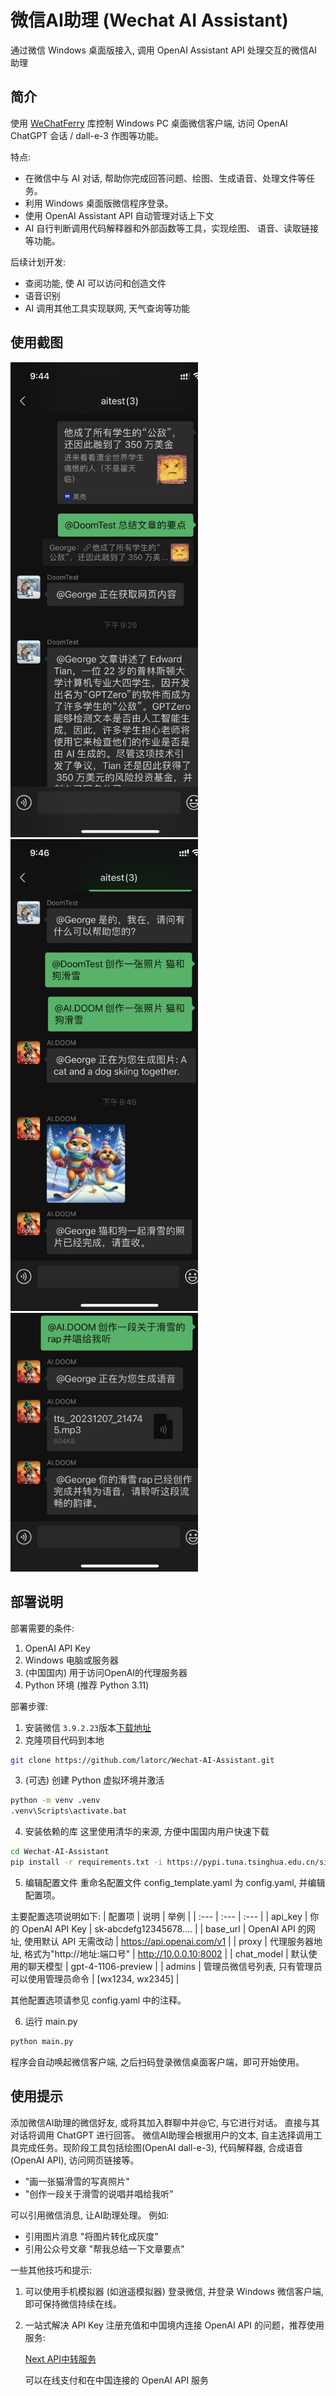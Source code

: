 # 微信AI助理 (Wechat AI Assistant)
通过微信 Windows 桌面版接入, 调用 OpenAI Assistant API 处理交互的微信AI助理
## 简介
使用 [WeChatFerry](https://github.com/lich0821/WeChatFerry) 库控制 Windows PC 桌面微信客户端, 访问 OpenAI ChatGPT 会话 / dall-e-3 作图等功能。

特点: 
- 在微信中与 AI 对话, 帮助你完成回答问题、绘图、生成语音、处理文件等任务。
- 利用 Windows 桌面版微信程序登录。
- 使用 OpenAI Assistant API 自动管理对话上下文
- AI 自行判断调用代码解释器和外部函数等工具，实现绘图、 语音、读取链接等功能。

后续计划开发:
- 查阅功能, 使 AI 可以访问和创造文件
- 语音识别
- AI 调用其他工具实现联网, 天气查询等功能

## 使用截图

<img src="docs/1.jpg" width="300px">
<img src="docs/2.jpg" width="300px">
<img src="docs/3.jpg" width="300px">

## 部署说明
部署需要的条件:
1. OpenAI API Key
2. Windows 电脑或服务器
3. (中国国内) 用于访问OpenAI的代理服务器
4. Python 环境 (推荐 Python 3.11)

部署步骤:
1. 安装微信 `3.9.2.23`版本[下载地址](https://github.com/lich0821/WeChatFerry/releases/download/v39.0.7/WeChatSetup-3.9.2.23.exe)
2. 克隆项目代码到本地
```bash
git clone https://github.com/latorc/Wechat-AI-Assistant.git
```
3. (可选) 创建 Python 虚拟环境并激活
```bash
python -m venv .venv
.venv\Scripts\activate.bat
```
4. 安装依赖的库
这里使用清华的来源, 方便中国国内用户快速下载
```bash
cd Wechat-AI-Assistant
pip install -r requirements.txt -i https://pypi.tuna.tsinghua.edu.cn/simple
```
5. 编辑配置文件
重命名配置文件 config_template.yaml 为 config.yaml, 并编辑配置项。

主要配置选项说明如下:
| 配置项 | 说明 | 举例 |
| :--- | :--- | :--- |
| api_key | 你的 OpenAI API Key | sk-abcdefg12345678.... |
| base_url | OpenAI API 的网址, 使用默认 API 无需改动 | https://api.openai.com/v1 |
| proxy | 代理服务器地址, 格式为"http://地址:端口号" | http://10.0.0.10:8002 |
| chat_model | 默认使用的聊天模型 | gpt-4-1106-preview |
| admins | 管理员微信号列表, 只有管理员可以使用管理员命令 | [wx1234, wx2345] |

其他配置选项请参见 config.yaml 中的注释。

6. 运行 main.py
```bash
python main.py
```
程序会自动唤起微信客户端, 之后扫码登录微信桌面客户端，即可开始使用。

## 使用提示
添加微信AI助理的微信好友, 或将其加入群聊中并@它, 与它进行对话。
直接与其对话将调用 ChatGPT 进行回答。
微信AI助理会根据用户的文本, 自主选择调用工具完成任务。现阶段工具包括绘图(OpenAI dall-e-3), 代码解释器, 合成语音(OpenAI API), 访问网页链接等。
- "画一张猫滑雪的写真照片"
- "创作一段关于滑雪的说唱并唱给我听"

可以引用微信消息, 让AI助理处理。
例如: 
- 引用图片消息 "将图片转化成灰度"
- 引用公众号文章 "帮我总结一下文章要点"


一些其他技巧和提示:
1. 可以使用手机模拟器 (如逍遥模拟器) 登录微信, 并登录 Windows 微信客户端, 即可保持微信持续在线。
2. 一站式解决 API Key 注册充值和中国境内连接 OpenAI API 的问题，推荐使用服务:
   
   [Next API中转服务](https://api.nextweb.fun)

   可以在线支付和在中国连接的 OpenAI API 服务

